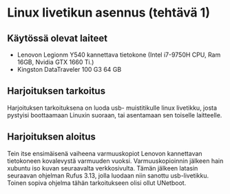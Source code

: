 # Linux livetikun asennus (tehtävä 1)

## Käytössä olevat laiteet

 - Lenovon Legionm Y540 kannettava tietokone (Intel i7-9750H CPU, Ram 16GB, Nvidia GTX 1660 Ti.)
 - Kingston DataTraveler 100 G3 64 GB

## Harjoituksen tarkoitus
Harjoituksen tarkoituksena on luoda usb- muistitikulle linux livetikku, josta pystyisi boottaamaan Linuxin suoraan, tai asentamaan sen toiselle laitteelle.
## Harjoituksen aloitus
Tein itse ensimäisenä vaiheena varmuuskopiot Lenovon kannettavan tietokoneen kovalevystä varmuuden vuoksi.
Varmuuskopioinnin jälkeen hain xubuntu iso kuvan seuraavalta verkkosivulta.
Tämän jälkeen latasin seuraavan ohjelman Rufus 3.13, jolla luodaan niin sanottu usb-livetikku. Toinen sopiva ohjelma tähän tarkoitukseen olisi ollut UNetboot.

